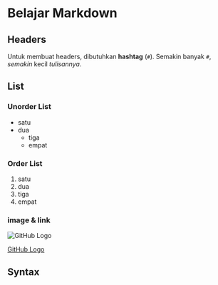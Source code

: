 # Belajar Markdown

## Headers

Untuk membuat headers, dibutuhkan **hashtag** (`#`). Semakin banyak `#`, _semakin_ kecil _tulisannya_.

## List

### Unorder List

- satu
- dua
  - tiga
  - empat

### Order List

1. satu
2. dua
3. tiga
4. empat

### image & link

![GitHub Logo](https://github.githubassets.com/images/modules/open_graph/github-mark.png)

[GitHub Logo](https://github.githubassets.com/images/modules/open_graph/github-mark.png)

## Syntax
